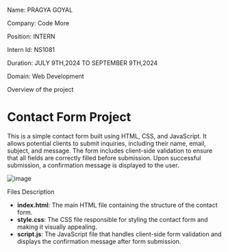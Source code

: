 Name: PRAGYA GOYAL

Company: Code More

Position: INTERN

Intern Id: NS1081

Duration: JULY 9TH,2024 TO SEPTEMBER 9TH,2024

Domain: Web Development

Overview of the project

# Contact Form Project

This is a simple contact form built using HTML, CSS, and JavaScript. It allows potential clients to submit inquiries, including their name, email, subject, and message. The form includes client-side validation to ensure that all fields are correctly filled before submission. Upon successful submission, a confirmation message is displayed to the user.

![image](https://github.com/user-attachments/assets/c6b57ec5-19a0-4cea-8573-ff6f69378876)


Files Description

- **index.html**: The main HTML file containing the structure of the contact form.
- **style.css**: The CSS file responsible for styling the contact form and making it visually appealing.
- **script.js**: The JavaScript file that handles client-side form validation and displays the confirmation message after form submission.
